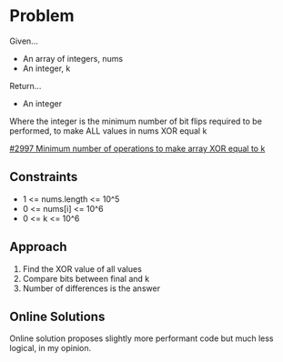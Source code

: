 
# Problem
Given...
- An array of integers, nums
- An integer, k

Return...
- An integer

Where the integer is the minimum number of bit flips required to be performed,
to make ALL values in nums XOR equal k

[\#2997 Minimum number of operations to make array XOR equal to k](https://leetcode.com/problems/minimum-number-of-operations-to-make-array-xor-equal-to-k/description/?envType=daily-question&envId=2024-04-29)

## Constraints
- 1 <= nums.length <= 10^5
- 0 <= nums[i] <= 10^6
- 0 <= k <= 10^6

## Approach
1. Find the XOR value of all values
2. Compare bits between final and k
3. Number of differences is the answer

## Online Solutions
Online solution proposes slightly more performant code but much less logical,
in my opinion.

